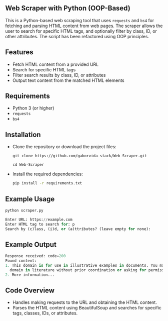 ## Web Scraper with Python (OOP-Based)
This is a Python-based web scraping tool that uses `requests` and `bs4` for fetching and parsing HTML content from web pages. The scraper allows the user to search for specific HTML tags, and optionally filter by class, ID, or other attributes. The script has been refactored using OOP principles.

## Features
  - Fetch HTML content from a provided URL
  - Search for specific HTML tags
  - Filter search results by class, ID, or attributes
  - Output text content from the matched HTML elements

## Requirements
  - Python 3 (or higher)
  - `requests`
  - `bs4`

## Installation
  - Clone the repository or download the project files:
    ```
    git clone https://github.com/gaborvida-stack/Web-Scraper.git
    ```
    ```
    cd Web-Scraper
    ```
  - Install the required dependencies:
    ```bash
    pip install -r requirements.txt
    ```

## Example Usage
  ```bash
  python scraper.py
  ```
  ```python
  Enter URL: https://example.com
  Enter HTML tag to search for: p
  Search by (c)lass, (i)d, or (a)ttributes? (leave empty for none): 
  ```

## Example Output
  ```python
  Response received: code=200
  Found content:
  1. This domain is for use in illustrative examples in documents. You may use this
    domain in literature without prior coordination or asking for permission.
  2. More information...
  ```
## Code Overview
  - Handles making requests to the URL and obtaining the HTML content.
  - Parses the HTML content using BeautifulSoup and searches for specific tags, classes, IDs, or attributes.
